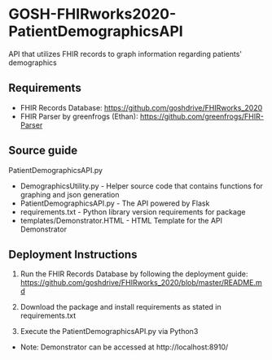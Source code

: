 # GOSH-FHIRworks2020-PatientDemographicsAPI
API that utilizes FHIR records to graph information regarding patients' demographics

## Requirements
- FHIR Records Database: https://github.com/goshdrive/FHIRworks_2020
- FHIR Parser by greenfrogs (Ethan): https://github.com/greenfrogs/FHIR-Parser

## Source guide

PatientDemographicsAPI.py
- DemographicsUtility.py - Helper source code that contains functions for graphing and json generation
- PatientDemographicsAPI.py - The API powered by Flask
- requirements.txt - Python library version requirements for package
- templates/Demonstrator.HTML - HTML Template for the API Demonstrator


## Deployment Instructions
1. Run the FHIR Records Database by following the deployment guide: https://github.com/goshdrive/FHIRworks_2020/blob/master/README.md 

2. Download the package and install requirements as stated in requirements.txt

3. Execute the PatientDemographicsAPI.py via Python3

- Note: Demonstrator can be accessed at http://localhost:8910/
